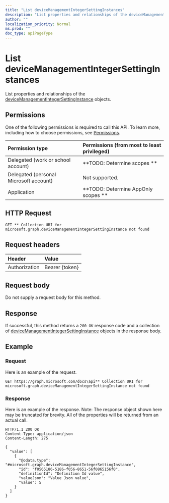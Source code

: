 ```yaml
---
title: "List deviceManagementIntegerSettingInstances"
description: "List properties and relationships of the deviceManagementIntegerSettingInstance objects."
author: ""
localization_priority: Normal
ms.prod: ""
doc_type: apiPageType
---
```


# List deviceManagementIntegerSettingInstances

List properties and relationships of the [deviceManagementIntegerSettingInstance](../resources/devicemanagementintegersettinginstance.md) objects.

## Permissions
One of the following permissions is required to call this API. To learn more, including how to choose permissions, see [Permissions](/concepts/permissions-reference.md).

|Permission type|Permissions (from most to least privileged)|
|:---|:---|
|Delegated (work or school account)|**TODO: Determine scopes **|
|Delegated (personal Microsoft account)|Not supported.|
|Application|**TODO: Determine AppOnly scopes **|

## HTTP Request
<!-- {
  "blockType": "ignored"
}
-->
``` http
GET ** Collection URI for microsoft.graph.deviceManagementIntegerSettingInstance not found
```

## Request headers
|Header|Value|
|:---|:---|
|Authorization|Bearer {token}|

## Request body
Do not supply a request body for this method.

## Response
If successful, this method returns a `200 OK` response code and a collection of [deviceManagementIntegerSettingInstance](../resources/devicemanagementintegersettinginstance.md) objects in the response body.

## Example

### Request
Here is an example of the request.
<!-- {
  "blockType": "request",
  "name": "get_devicemanagementintegersettinginstance"
}
-->
``` http
GET https://graph.microsoft.com/docs\api** Collection URI for microsoft.graph.deviceManagementIntegerSettingInstance not found
```

### Response
Here is an example of the response. Note: The response object shown here may be truncated for brevity. All of the properties will be returned from an actual call.
<!-- {
  "blockType": "response",
  "truncated": true,
  "@odata.type": "collection(microsoft.graph.devicemanagementintegersettinginstance)"
}
-->
``` http
HTTP/1.1 200 OK
Content-Type: application/json
Content-Length: 275

{
  "value": [
    {
      "@odata.type": "#microsoft.graph.deviceManagementIntegerSettingInstance",
      "id": "f0565186-5186-f056-8651-56f0865156f0",
      "definitionId": "Definition Id value",
      "valueJson": "Value Json value",
      "value": 5
    }
  ]
}
```

